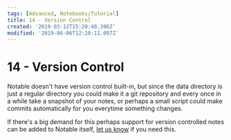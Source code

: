 ```yaml
---
tags: [Advanced, Notebooks/Tutorial]
title: 14 - Version Control
created: '2019-03-12T15:20:40.396Z'
modified: '2019-06-06T12:20:11.097Z'
---
```


# 14 - Version Control

Notable doesn't have version control built-in, but since the data directory is just a regular directory you could make it a git repository and every once in a while take a snapshot of your notes, or perhaps a small script could make commits automatically for you everytime something changes.

If there's a big demand for this perhaps support for version controlled notes can be added to Notable itself, [let us know](https://github.com/notable/notable/issues) if you need this.
